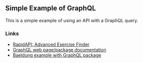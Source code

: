 ## Simple Example of GraphQL
This is a simple example of using an API with a GraphQL query.

### Links
- [RapidAPI: Advanced Exercise Finder](https://rapidapi.com/brianliong1999-aAas5mGoYZv/api/advanced-exercise-finder)
- [GraphQL web page/package documentation](https://www.graphql-java.com/documentation/v20/getting-started/)
- [Baeldung example with GraphQL package](https://www.baeldung.com/graphql)
